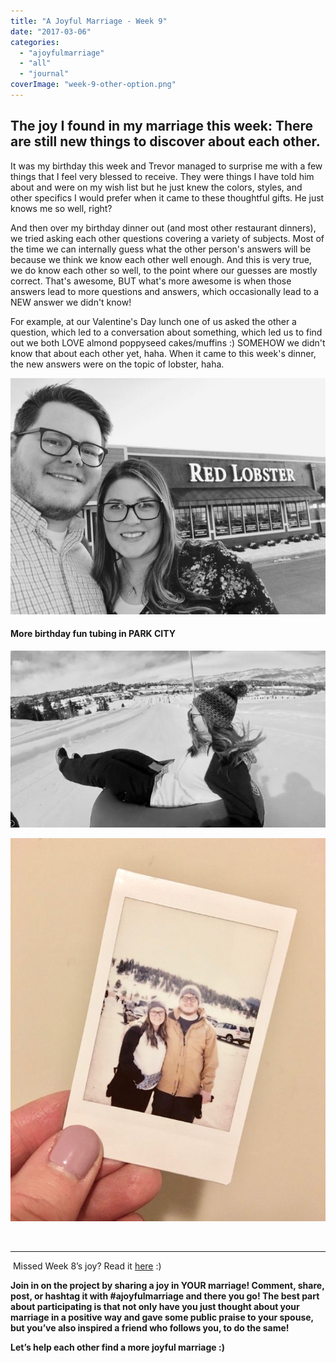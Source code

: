 ```yaml
---
title: "A Joyful Marriage - Week 9"
date: "2017-03-06"
categories: 
  - "ajoyfulmarriage"
  - "all"
  - "journal"
coverImage: "week-9-other-option.png"
---
```


## The joy I found in my marriage this week: There are still new things to discover about each other.

It was my birthday this week and Trevor managed to surprise me with a few things that I feel very blessed to receive. They were things I have told him about and were on my wish list but he just knew the colors, styles, and other specifics I would prefer when it came to these thoughtful gifts. He just knows me so well, right?

And then over my birthday dinner out (and most other restaurant dinners), we tried asking each other questions covering a variety of subjects. Most of the time we can internally guess what the other person's answers will be because we think we know each other well enough. And this is very true, we do know each other so well, to the point where our guesses are mostly correct. That's awesome, BUT what's more awesome is when those answers lead to more questions and answers, which occasionally lead to a NEW answer we didn't know!

For example, at our Valentine's Day lunch one of us asked the other a question, which led to a conversation about something, which led us to find out we both LOVE almond poppyseed cakes/muffins :) SOMEHOW we didn't know that about each other yet, haha. When it came to this week's dinner, the new answers were on the topic of lobster, haha.

![a joyful marriage, finding joy in marriage, finding joy, marriage advice, positive marriage, a positive marriage, positive marriage examples, marriage goals, relationship goals, newlywed goals, newlywed life, newlywed advice, newlywed help, lds newlyweds, lds marriage, lds marriage advice, marriage campaign](images/IMG_1523.jpg)

#### More birthday fun tubing in PARK CITY

![a joyful marriage, finding joy in marriage, finding joy, marriage advice, positive marriage, a positive marriage, positive marriage examples, marriage goals, relationship goals, newlywed goals, newlywed life, newlywed advice, newlywed help, lds newlyweds, lds marriage, lds marriage advice, marriage campaign](images/Screen-Shot-2017-03-05-at-8.21.37-PM.jpg)

![a joyful marriage, finding joy in marriage, finding joy, marriage advice, positive marriage, a positive marriage, positive marriage examples, marriage goals, relationship goals, newlywed goals, newlywed life, newlywed advice, newlywed help, lds newlyweds, lds marriage, lds marriage advice, marriage campaign](images/IMG_2070-1.jpg)

 

* * *

 Missed Week 8’s joy? Read it [here](http://freshlymarried.com/ajoyfulmarriage-week-8/) :)

**Join in on the project by sharing a joy in YOUR marriage! Comment, share, post, or hashtag it with #ajoyfulmarriage and there you go! The best part about participating is that not only have you just thought about your marriage in a positive way and gave some public praise to your spouse, but you’ve also inspired a friend who follows you, to do the same!**

**Let’s help each other find a more joyful marriage :)**
